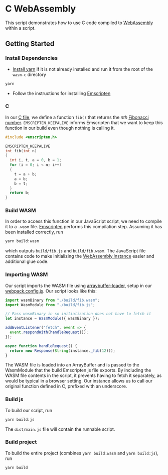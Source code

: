 # C WebAssembly

This script demonstrates how to use C code compiled to [WebAssembly](https://webassembly.org/) 
within a script.

## Getting Started

### Install Dependencies

- [Install yarn](https://yarnpkg.com/en/docs/install) if it is not already 
installed and run it from the root of the `wasm-c` directory

```bash
yarn
```

- Follow the instructions for installing [Emscripten](https://emscripten.org/docs/getting_started/downloads.html)

### C

In our [C file](./C/fib.c), we define a function `fib()` that returns the _nth_ 
[Fibonacci number](https://en.wikipedia.org/wiki/Fibonacci_number). `EMSCRIPTEN_KEEPALIVE` 
informs Emscripten that we want to keep this function in our build even though 
nothing is calling it.

```c
#include <emscripten.h>

EMSCRIPTEN_KEEPALIVE
int fib(int n)
{
  int i, t, a = 0, b = 1;
  for (i = 0; i < n; i++)
  {
    t = a + b;
    a = b;
    b = t;
  }
  return b;
}
```

### Build WASM

In order to access this function in our JavaScript script, we need to compile it 
to a `.wasm` file. [Emscripten](https://emscripten.org/) performs this 
compilation step. Assuming it has been installed correctly, run

```bash
yarn build:wasm
```

which outputs `build/fib.js` and `build/fib.wasm`. The JavaScript file contains 
code to make initializing the [WebAssembly.Instance](https://developer.mozilla.org/en-US/docs/Web/JavaScript/Reference/Global_Objects/WebAssembly/Instance) 
easier and additional glue code.

### Importing WASM

Our script imports the WASM file using [arraybuffer-loader](https://github.com/pine/arraybuffer-loader), 
setup in our [webpack.config.js](./webpack.config.js). Our script looks like 
this:

```js
import wasmBinary from "./build/fib.wasm";
import WasmModule from "./build/fib.js";

// Pass wasmBinary in so initialization does not have to fetch it
let instance = WasmModule({ wasmBinary });

addEventListener("fetch", event => {
  event.respondWith(handleRequest());
});

async function handleRequest() {
  return new Response(String(instance._fib(12)));
}
```

The WASM file is loaded into an ArrayBuffer and is passed to the WasmModule that 
the build Emscripten js file exports. By including the WASM file contents in the 
script, it prevents having to fetch it separately, as would be typical in a 
browser setting. Our instance allows us to call our original function defined in 
C, prefixed with an underscore.

### Build js

To build our script, run

```bash
yarn build:js
```

The `dist/main.js` file will contain the runnable script.

### Build project

To build the entire project (combines `yarn build:wasm` and `yarn build:js`), run

```bash
yarn build
```
